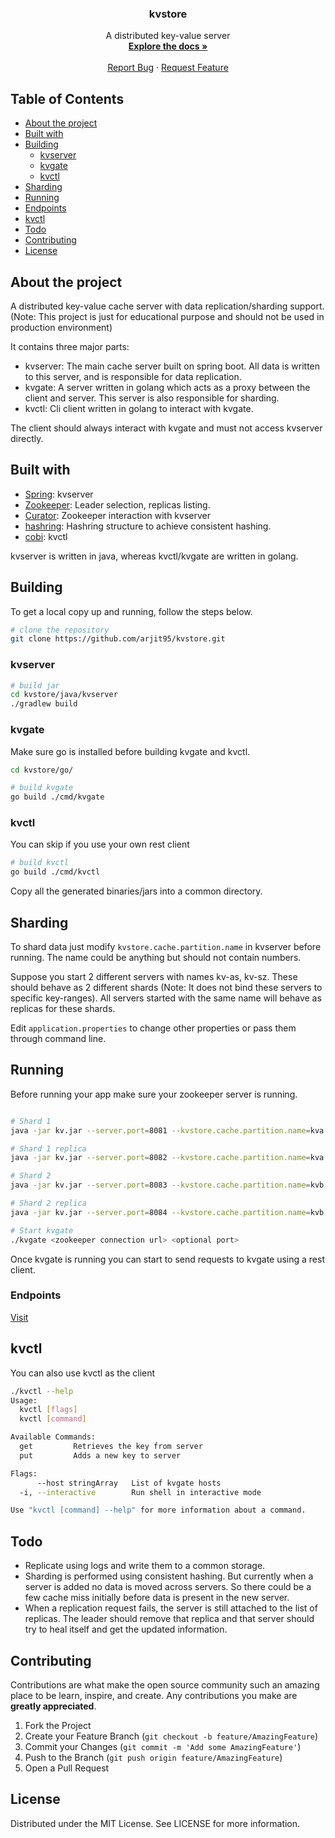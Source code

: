<p align="center">
  <h3 align="center">kvstore</h3>
  <p align="center">
    A distributed key-value server 
    <br />
    <a href="docs/"><strong>Explore the docs »</strong></a>
    <br />
    <br />
    <a href="https://github.com/arjit95/kvstore/issues">Report Bug</a>
    ·
    <a href="https://github.com/arjit95/kvstore/issues">Request Feature</a>
  </p>
</p>

<!-- TABLE OF CONTENTS -->
## Table of Contents

* [About the project](#about-the-project)
* [Built with](#built-with)
* [Building](#building)
    * [kvserver](#kvserver)
    * [kvgate](#kvgate)
    * [kvctl](#kvctl)
* [Sharding](#sharding)
* [Running](#running)
* [Endpoints](#endpoints)
* [kvctl](#kvctl)
* [Todo](#todo)
* [Contributing](#contributing)
* [License](#license)

## About the project
A distributed key-value cache server with data replication/sharding support. (Note: This project is just for educational purpose and should not be used in production environment)

It contains three major parts:
- kvserver: The main cache server built on spring boot. All data is written to this server, and is responsible for data replication.
- kvgate: A server written in golang which acts as a proxy between the client and server. This server is also responsible for sharding.
- kvctl: Cli client written in golang to interact with kvgate.

The client should always interact with kvgate and must not access kvserver directly.

## Built with
* [Spring](https://spring.io): kvserver
* [Zookeeper](https://zookeeper.apache.org/): Leader selection, replicas listing.
* [Curator](https://curator.apache.org/): Zookeeper interaction with kvserver
* [hashring](https://github.com/serialx/hashring): Hashring structure to achieve consistent hashing.
* [cobi](https://github.com/arjit95/cobi): kvctl

kvserver is written in java, whereas kvctl/kvgate are written in golang.

## Building
To get a local copy up and running, follow the steps below.

```bash
# clone the repository
git clone https://github.com/arjit95/kvstore.git
```

### kvserver

```bash
# build jar
cd kvstore/java/kvserver
./gradlew build
```

### kvgate
Make sure go is installed before building kvgate and kvctl.

```bash
cd kvstore/go/

# build kvgate
go build ./cmd/kvgate
```

### kvctl
You can skip if you use your own rest client
```bash
# build kvctl
go build ./cmd/kvctl
```

Copy all the generated binaries/jars into a common directory.

## Sharding
To shard data just modify `kvstore.cache.partition.name` in kvserver before running. The name could be anything but should not contain numbers.

Suppose you start 2 different servers with names kv-as, kv-sz. These should behave as 2 different shards (Note: It does not bind these servers to specific key-ranges). All servers started with the same name will behave as replicas for these shards.

Edit `application.properties` to change other properties or pass them through command line.

## Running
Before running your app make sure your zookeeper server is running.

```bash

# Shard 1
java -jar kv.jar --server.port=8081 --kvstore.cache.partition.name=kva

# Shard 1 replica
java -jar kv.jar --server.port=8082 --kvstore.cache.partition.name=kva

# Shard 2
java -jar kv.jar --server.port=8083 --kvstore.cache.partition.name=kvb

# Shard 2 replica
java -jar kv.jar --server.port=8084 --kvstore.cache.partition.name=kvb

# Start kvgate
./kvgate <zookeeper connection url> <optional port>
```

Once kvgate is running you can start to send requests to kvgate using a rest client.

### Endpoints
[Visit](docs/endpoints.md)

## kvctl
You can also use kvctl as the client

```bash
./kvctl --help
Usage:
  kvctl [flags]
  kvctl [command]

Available Commands:
  get         Retrieves the key from server
  put         Adds a new key to server

Flags:
      --host stringArray   List of kvgate hosts
  -i, --interactive        Run shell in interactive mode

Use "kvctl [command] --help" for more information about a command.

```

## Todo
- Replicate using logs and write them to a common storage.
- Sharding is performed using consistent hashing. But currently when a server is added no data is moved across servers. So there could be a few cache miss initially before data is present in the new server.
- When a replication request fails, the server is still attached to the list of replicas. The leader should remove that replica and that server should try to heal itself and get the updated information.

## Contributing

Contributions are what make the open source community such an amazing place to be learn, inspire, and create. Any contributions you make are **greatly appreciated**.

1. Fork the Project
2. Create your Feature Branch (`git checkout -b feature/AmazingFeature`)
3. Commit your Changes (`git commit -m 'Add some AmazingFeature'`)
4. Push to the Branch (`git push origin feature/AmazingFeature`)
5. Open a Pull Request


## License
Distributed under the MIT License. See LICENSE for more information.